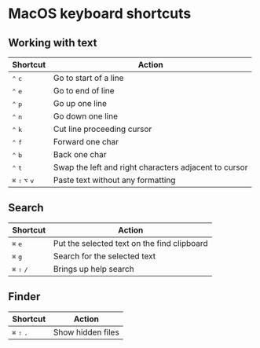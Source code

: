 # MacOS keyboard shortcuts

## Working with text

| Shortcut | Action |
|----------|--------|
| <kbd>⌃</kbd> <kbd>c</kbd> | Go to start of a line |
| <kbd>⌃</kbd> <kbd>e</kbd> | Go to end of line |
| <kbd>⌃</kbd> <kbd>p</kbd> | Go up one line |
| <kbd>⌃</kbd> <kbd>n</kbd> | Go down one line |
| <kbd>⌃</kbd> <kbd>k</kbd> | Cut line proceeding cursor |
| <kbd>⌃</kbd> <kbd>f</kbd> | Forward one char |
| <kbd>⌃</kbd> <kbd>b</kbd> | Back one char |
| <kbd>⌃</kbd> <kbd>t</kbd> | Swap the left and right characters adjacent to cursor |
| <kbd>⌘</kbd> <kbd>⇧</kbd> <kbd>⌥</kbd> <kbd>v</kbd> | Paste text without any formatting |


## Search

| Shortcut | Action |
|----------|--------|
| <kbd>⌘</kbd> <kbd>e</kbd> | Put the selected text on the find clipboard |
| <kbd>⌘</kbd> <kbd>g</kbd> | Search for the selected text |
| <kbd>⌘</kbd> <kbd>⇧</kbd> <kbd>/</kbd> | Brings up help search |

## Finder

| Shortcut | Action |
|----------|--------|
| <kbd>⌘</kbd> <kbd>⇧</kbd> <kbd>.</kbd> | Show hidden files |

